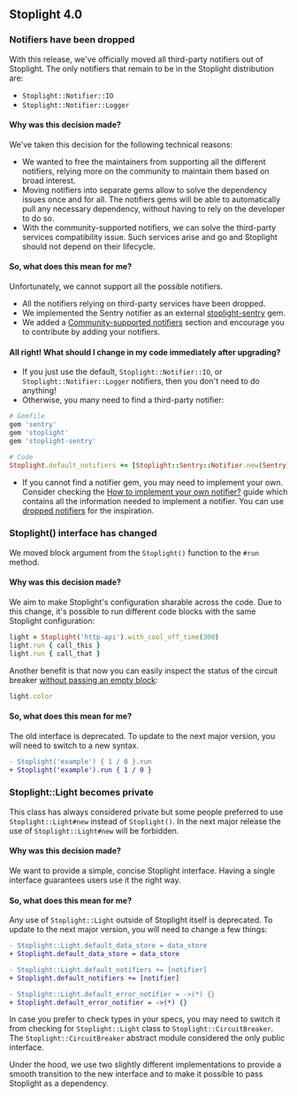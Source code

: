 ## Stoplight 4.0

### Notifiers have been dropped

With this release, we've officially moved all third-party notifiers out of Stoplight.
The only notifiers that remain to be in the Stoplight distribution are:

* `Stoplight::Notifier::IO`
* `Stoplight::Notifier::Logger`

#### Why was this decision made?

We've taken this decision for the following technical reasons:

* We wanted to free the maintainers from supporting all the different notifiers, relying more on 
  the community to maintain them based on broad interest.
* Moving notifiers into separate gems allow to solve the dependency issues once and for all.
  The notifiers gems will be able to automatically pull any necessary dependency, without having to 
  rely on the developer to do so.
* With the community-supported notifiers, we can solve the third-party services compatibility issue. Such services 
  arise and go and Stoplight should not depend on their lifecycle.

#### So, what does this mean for me?

Unfortunately, we cannot support all the possible notifiers. 

* All the notifiers relying on third-party services have been dropped.
* We implemented the Sentry notifier as an external [stoplight-sentry] gem.
* We added a [Community-supported notifiers] section and encourage you to contribute by adding your notifiers.

#### All right! What should I change in my code immediately after upgrading?

* If you just use the default, `Stoplight::Notifier::IO`, or `Stoplight::Notifier::Logger` notifiers, then you 
  don't need to do anything!
* Otherwise, you many need to find a third-party notifier:
```ruby
# Gemfile
gem 'sentry'
gem 'stoplight'
gem 'stoplight-sentry'

# Code 
Stoplight.default_notifiers += [Stoplight::Sentry::Notifier.new(Sentry)]
```
* If you cannot find a notifier gem, you may need to implement your own. Consider checking the 
  [How to implement your own notifier?]  guide which contains all the information needed to implement a notifier. You 
  can use [dropped notifiers] for the inspiration.

### Stoplight() interface has changed

We moved block argument from the `Stoplight()` function to the `#run` method.

#### Why was this decision made?

We aim to make Stoplight's configuration sharable across the code. Due to this change, it's possible to run 
different code blocks with the same Stoplight configuration:

```ruby
light = Stoplight('http-api').with_cool_off_time(300)
light.run { call_this }
light.run { call_that }
```

Another benefit is that now you can easily inspect the status of the circuit breaker [without passing an empty block]:  

```ruby
light.color 
```

#### So, what does this mean for me?

The old interface is deprecated. To update to the next major version, you will need to switch to a new syntax.
 
```diff
- Stoplight('example') { 1 / 0 }.run
+ Stoplight('example').run { 1 / 0 } 
```

### Stoplight::Light becomes private

This class has always considered private but some people preferred to use `Stoplight::Light#new` instead of 
`Stoplight()`. In the next major release the use of `Stoplight::Light#new` will be forbidden. 

#### Why was this decision made?

We want to provide a simple, concise Stoplight interface. Having a single interface guarantees users 
use it the right way.

#### So, what does this mean for me?

Any use of `Stoplight::Light` outside of Stoplight itself is deprecated. To update to the next major version, you 
will need to change a few things:

```diff
- Stoplight::Light.default_data_store = data_store
+ Stoplight.default_data_store = data_store
```

```diff
- Stoplight::Light.default_notifiers += [notifier]
+ Stoplight.default_notifiers += [notifier]
```

```diff
- Stoplight::Light.default_error_notifier = ->(*) {}
+ Stoplight.default_error_notifier = ->(*) {}
```

In case you prefer to check types in your specs, you may need to switch it from checking for `Stoplight::Light` class
to `Stoplight::CircuitBreaker`. The `Stoplight::CircuitBreaker` abstract module considered the only public interface. 

Under the hood, we use two slightly different implementations to provide a smooth transition to the new interface 
and to make it possible to pass Stoplight as a dependency.   



[stoplight-sentry]: https://github.com/bolshakov/stoplight-sentry
[Community-supported notifiers]: https://github.com/bolshakov/stoplight/tree/master#community-supported-notifiers
[How to implement your own notifier?]: https://github.com/bolshakov/stoplight/tree/master#how-to-implement-your-own-notifier
[dropped notifiers]: https://github.com/bolshakov/stoplight/tree/v3.0.1/lib/stoplight/notifier
[without passing an empty block]: https://github.com/bolshakov/stoplight-admin/blob/9c9848eb94410e46b20972548f0863db224cb6da/lib/sinatra/stoplight_admin.rb#L30
